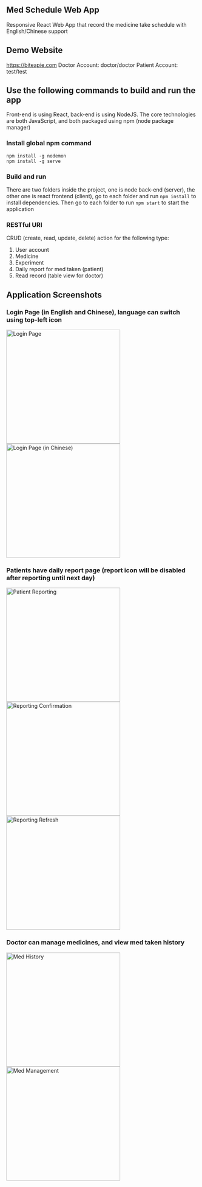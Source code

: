 ## Med Schedule Web App

Responsive React Web App that record the medicine take schedule with English/Chinese support

## Demo Website

https://biteapie.com
Doctor Account: doctor/doctor
Patient Account: test/test

## Use the following commands to build and run the app

Front-end is using React, back-end is using NodeJS. The core technologies are both JavaScript, and both packaged using npm (node package manager)

### Install global npm command

```
npm install -g nodemon
npm install -g serve
```

### Build and run

There are two folders inside the project, one is node back-end (server), the other one is react frontend (client), go to each folder and run `npm install` to install dependencies. Then go to each folder to run `npm start` to start the application

### RESTful URI

CRUD (create, read, update, delete) action for the following type:

1.  User account
2.  Medicine
3.  Experiment
4.  Daily report for med taken (patient)
5.  Read record (table view for doctor)

## Application Screenshots

### Login Page (in English and Chinese), language can switch using top-left icon

<img src="screenshots/login.jpg" alt="Login Page"  width="300"/>
<img src="screenshots/login_chinese.jpg" alt="Login Page (in Chinese)" width="300" />
<div style="clear: both;"></div>

### Patients have daily report page (report icon will be disabled after reporting until next day)

<img src="screenshots/patient_reporting.jpg" alt="Patient Reporting" width="300" />
<img src="screenshots/reporting_confirmation.jpg" alt="Reporting Confirmation" width="300" />
<img src="screenshots/reporting_refresh.jpg" alt="Reporting Refresh" width="300" />
<div style="clear: both;"></div>

### Doctor can manage medicines, and view med taken history

<img src="screenshots/med_history.jpg" alt="Med History" width="300" />
<img src="screenshots/med_management.jpg" alt="Med Management" width="300" />
<div style="clear: both;"></div>
